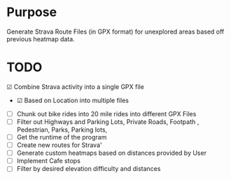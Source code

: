 # Purpose
Generate Strava Route Files (in GPX format) for unexplored areas based off previous heatmap data.

# TODO

&#9745;  Combine Strava activity into a single GPX file
  - &#9745;  Based on Location into multiple files

- [ ]  Chunk out bike rides into 20 mile rides into different GPX Files
- [ ]  Filter out Highways and Parking Lots, Private Roads, Footpath , Pedestrian, Parks, Parking lots,
- [ ]  Get the runtime of the program
- [ ]  Create new routes for Strava'
- [ ]  Generate custom heatmaps based on distances provided by User
- [ ]  Implement Cafe stops
- [ ]  Filter by desired elevation difficulty and distances

